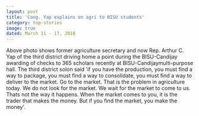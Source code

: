 ```yaml
---
layout: post
title: 'Cong. Yap explains on agri to BISU students'
category: top-stories
image: true
dated: March 11 - 17, 2018
---
```


Above photo shows former agriculture secretary and now Rep. Arthur C. Yap of the third district driving home a point during the BISU-Candijay awarding of checks to 365 scholars recently at BISU-Candijaymulti-purpose hall. The third district solon said 'if you have the production, you must find a way to package, you must find a way to consolidate, you must find a way to deliver to the market. Go to the market. That is the problem in agriculture today. We do not look for the market. We wait for the market to come to us. Thats not the way it happens. When the market comes to you, it is the trader that makes the money. But if you find the market, you make the money'.